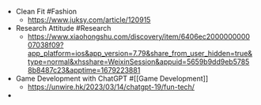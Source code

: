 - Clean Fit #Fashion
	- https://www.juksy.com/article/120915
- Research Attitude #Research
	- https://www.xiaohongshu.com/discovery/item/6406ec200000000007038f09?app_platform=ios&app_version=7.79&share_from_user_hidden=true&type=normal&xhsshare=WeixinSession&appuid=5659b9dd9eb57858b8487c23&apptime=1679223881
- Game Development with ChatGPT #[[Game Development]]
	- https://unwire.hk/2023/03/14/chatgpt-19/fun-tech/
-